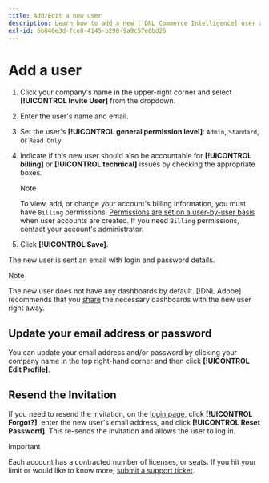 ```yaml
---
title: Add/Edit a new user
description: Learn how to add a new [!DNL Commerce Intelligence] user and how to update your user name or password.
exl-id: 6b846e3d-fce0-4145-b298-9a9c57e6bd26
---
```

# Add a user

1. Click your company's name in the upper-right corner and select **[!UICONTROL Invite User]** from the dropdown.
1. Enter the user's name and email.
1. Set the user's **[!UICONTROL general permission level]**: `Admin`, `Standard`, or `Read Only`.
1. Indicate if this new user should also be accountable for **[!UICONTROL billing]** or **[!UICONTROL technical]** issues by checking the appropriate boxes.

   >[!NOTE]
   >
   >To view, add, or change your account's billing information, you must have `Billing` permissions. [Permissions are set on a user-by-user basis](../../administrator/user-management/user-management.md) when user accounts are created. If you need `Billing` permissions, contact your account's administrator.

1. Click **[!UICONTROL Save]**.

The new user is sent an email with login and password details.

>[!NOTE]
>
>The new user does not have any dashboards by default. [!DNL Adobe] recommends that you [share](../../data-user/dashboards/share-dashboard-with-users.md) the necessary dashboards with the new user right away.

## Update your email address or password

You can update your email address and/or password by clicking your company name in the top right-hand corner and then click **[!UICONTROL Edit Profile]**.

## Resend the Invitation

If you need to resend the invitation, on the [login page](https://dashboard.rjmetrics.com/v2/session/create), click **[!UICONTROL Forgot?]**, enter the new user's email address, and click **[!UICONTROL Reset Password]**. This re-sends the invitation and allows the user to log in.

>[!IMPORTANT]
>
>Each account has a contracted number of licenses, or seats. If you hit your limit or would like to know more, [submit a support ticket](https://experienceleague.adobe.com/docs/commerce-knowledge-base/kb/troubleshooting/miscellaneous/mbi-service-policies.html?lang=en).
